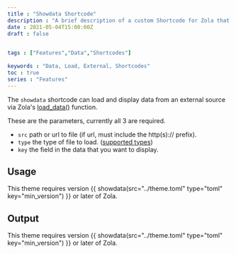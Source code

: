 ```yaml
---
title : "Showdata Shortcode"
description : "A brief description of a custom Shortcode for Zola that implements loading and displaying external data."
date : 2021-05-04T15:00:00Z
draft : false

 
tags : ["Features","Data","Shortcodes"]
 
keywords : "Data, Load, External, Shortcodes"
toc : true
series : "Features"
---
```


The `showdata` shortcode can load and display data from an external source via Zola's [load_data()](https://www.getzola.org/documentation/templates/overview/#load-data) function.

<!-- more -->

These are the parameters, currently all 3 are required.

- `src` path or url to file (if url, must include the http(s):// prefix).
- `type` the type of file to load. ([supported types](https://www.getzola.org/documentation/templates/overview/#load-data))
- `key` the field in the data that you want to display.

## Usage

This theme requires version &#123;&#123; showdata(src="../theme.toml" type="toml" key="min_version") &#125;&#125; or later of Zola.

## Output

This theme requires version {{ showdata(src="../theme.toml" type="toml" key="min_version") }} or later of Zola.
